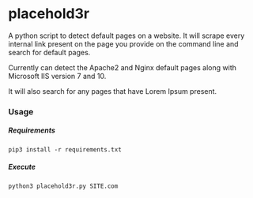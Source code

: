 # placehold3r

A python script to detect default pages on a website. It will scrape every internal link present on the page you provide on the command line and search for default pages.

Currently can detect the Apache2 and Nginx default pages along with Microsoft IIS version 7 and 10. 

It will also search for any pages that have Lorem Ipsum present.


### Usage

##### Requirements
```
pip3 install -r requirements.txt
```

##### Execute
```
python3 placehold3r.py SITE.com
```
